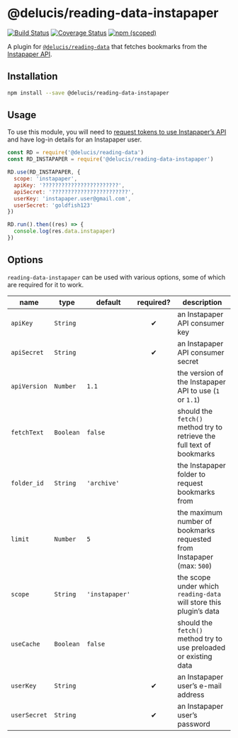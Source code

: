 # @delucis/reading-data-instapaper

[![Build Status](https://travis-ci.org/delucis/reading-data-instapaper.svg?branch=master)](https://travis-ci.org/delucis/reading-data-instapaper)
[![Coverage Status](https://coveralls.io/repos/github/delucis/reading-data-instapaper/badge.svg?branch=master)](https://coveralls.io/github/delucis/reading-data-instapaper?branch=master)
[![npm (scoped)](https://img.shields.io/npm/v/@delucis/reading-data-instapaper.svg)](https://www.npmjs.com/package/@delucis/reading-data-instapaper)

A plugin for [`@delucis/reading-data`](https://github.com/delucis/reading-data)
that fetches bookmarks from the [Instapaper API](https://www.instapaper.com/api).


## Installation

```sh
npm install --save @delucis/reading-data-instapaper
```


## Usage

To use this module, you will need to
[request tokens to use Instapaper’s API](https://www.instapaper.com/main/request_oauth_consumer_token)
and have log-in details for an Instapaper user.

```js
const RD = require('@delucis/reading-data')
const RD_INSTAPAPER = require('@delucis/reading-data-instapaper')

RD.use(RD_INSTAPAPER, {
  scope: 'instapaper',
  apiKey: '????????????????????????',
  apiSecret: '????????????????????????',
  userKey: 'instapaper.user@gmail.com',
  userSecret: 'goldfish123'
})

RD.run().then((res) => {
  console.log(res.data.instapaper)
})
```


## Options

`reading-data-instapaper` can be used with various options, some of which are
required for it to work.

name         | type      | default        | required? | description
-------------|-----------|----------------|:---------:|------------------------------------------------------------------------
`apiKey`     | `String`  |                | ✔︎         | an Instapaper API consumer key
`apiSecret`  | `String`  |                | ✔︎         | an Instapaper API consumer secret
`apiVersion` | `Number`  | `1.1`          |           | the version of the Instapaper API to use (`1` or `1.1`)
`fetchText`  | `Boolean` | `false`        |           | should the `fetch()` method try to retrieve the full text of bookmarks
`folder_id`  | `String`  | `'archive'`    |           | the Instapaper folder to request bookmarks from
`limit`      | `Number`  | `5`            |           | the maximum number of bookmarks requested from Instapaper (max: `500`)
`scope`      | `String`  | `'instapaper'` |           | the scope under which `reading-data` will store this plugin’s data
`useCache`   | `Boolean` | `false`        |           | should the `fetch()` method try to use preloaded or existing data
`userKey`    | `String`  |                | ✔︎         | an Instapaper user’s e-mail address
`userSecret` | `String`  |                | ✔︎         | an Instapaper user’s password
